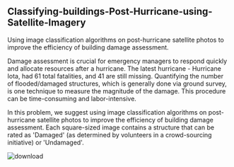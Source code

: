 ## Classifying-buildings-Post-Hurricane-using-Satellite-Imagery
Using image classification algorithms on post-hurricane satellite photos to improve the efficiency of building damage assessment.

Damage assessment is crucial for emergency managers to respond quickly and allocate resources after a hurricane. The latest hurricane - Hurricane Iota, had 61 total fatalities, and 41 are still missing. Quantifying the number of flooded/damaged structures, which is generally done via ground survey, is one technique to measure the magnitude of the damage. This procedure can be time-consuming and labor-intensive.

In this problem, we suggest using image classification algorithms on post-hurricane satellite photos to improve the efficiency of building damage assessment. Each square-sized image contains a structure that can be rated as 'Damaged' (as determined by volunteers in a crowd-sourcing initiative) or 'Undamaged'.

![download](https://user-images.githubusercontent.com/79005878/170010002-ae0eb441-94da-467b-b60f-d9c0f98b7758.jpeg)
